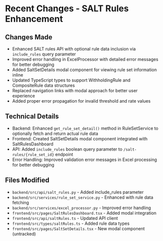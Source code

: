 # Recent Changes - SALT Rules Enhancement

## Changes Made
- Enhanced SALT rules API with optional rule data inclusion via `include_rules` query parameter
- Improved error handling in ExcelProcessor with detailed error messages for better debugging
- Added SaltSetDetails modal component for viewing rule set information inline
- Updated TypeScript types to support WithholdingRule and CompositeRule data structures
- Replaced navigation links with modal approach for better user experience
- Added proper error propagation for invalid threshold and rate values

## Technical Details
- Backend: Enhanced `get_rule_set_detail()` method in RuleSetService to optionally fetch and return actual rule data
- Frontend: Created SaltSetDetails modal component integrated with SaltRulesDashboard
- API: Added `include_rules` boolean query parameter to `/salt-rules/{rule_set_id}` endpoint
- Error Handling: Improved validation error messages in Excel processing for better debugging

## Files Modified
- `backend/src/api/salt_rules.py` - Added include_rules parameter
- `backend/src/services/rule_set_service.py` - Enhanced with rule data fetching
- `backend/src/services/excel_processor.py` - Improved error handling
- `frontend/src/pages/SaltRulesDashboard.tsx` - Added modal integration
- `frontend/src/api/saltRules.ts` - Updated API client
- `frontend/src/types/saltRules.ts` - Added rule data types
- `frontend/src/pages/SaltSetDetails.tsx` - New modal component (untracked)